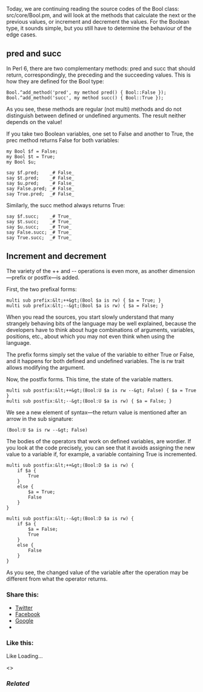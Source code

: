 Today, we are continuing reading the source codes of the Bool class: src/core/Bool.pm, and will look at the methods that calculate the next or the previous values, or increment and decrement the values. For the Boolean type, it sounds simple, but you still have to determine the behaviour of the edge cases.

## pred and succ

In Perl 6, there are two complementary methods: pred and succ that should return, correspondingly, the preceding and the succeeding values. This is how they are defined for the Bool type:

	Bool.^add_method('pred', my method pred() { Bool::False });
	Bool.^add_method('succ', my method succ() { Bool::True });

As you see, these methods are regular (not multi) methods and do not distinguish between defined or undefined arguments. The result neither depends on the value!

If you take two Boolean variables, one set to False and another to True, the prec method returns False for both variables:

	my Bool $f = False;
	my Bool $t = True;
	my Bool $u;

	say $f.pred;    _# False_
	say $t.pred;    _# False_
	say $u.pred;    _# False_
	say False.pred; _# False_
	say True.pred;  _# False_

Similarly, the succ method always returns True:

	say $f.succ;    _# True_
	say $t.succ;    _# True_
	say $u.succ;    _# True_
	say False.succ; _# True_
	say True.succ;  _# True_

## Increment and decrement

The variety of the ++ and -- operations is even more, as another dimension—prefix or postfix—is added.

First, the two prefixal forms:

	multi sub prefix:&lt;++&gt;(Bool $a is rw) { $a = True; }
	multi sub prefix:&lt;--&gt;(Bool $a is rw) { $a = False; }

When you read the sources, you start slowly understand that many strangely behaving bits of the language may be well explained, because the developers have to think about huge combinations of arguments, variables, positions, etc., about which you may not even think when using the language.

The prefix forms simply set the value of the variable to either True or False, and it happens for both defined and undefined variables. The is rw trait allows modifying the argument.

Now, the postfix forms. This time, the state of the variable matters.

	multi sub postfix:&lt;++&gt;(Bool:U $a is rw --&gt; False) { $a = True }
	multi sub postfix:&lt;--&gt;(Bool:U $a is rw) { $a = False; }

We see a new element of syntax—the return value is mentioned after an arrow in the sub signature:

	(Bool:U $a is rw --&gt; False)

The bodies of the operators that work on defined variables, are wordier. If you look at the code precisely, you can see that it avoids assigning the new value to a variable if, for example, a variable containing True is incremented.

	multi sub postfix:&lt;++&gt;(Bool:D $a is rw) {
	    if $a {
	        True
	    }
	    else {
	        $a = True;
	        False
	    }
	}

	multi sub postfix:&lt;--&gt;(Bool:D $a is rw) {
	    if $a {
	        $a = False;
	        True
	    }
	    else {
	        False
	    }
	}

As you see, the changed value of the variable after the operation may be different from what the operator returns.

### Share this:

* [Twitter][1]
* [Facebook][2]
* [Google][3]
*

### Like this:

Like Loading...

<>

### _Related_

  [1]: https://perl6.online/2017/12/25/exploring-the-bool-type-part-2/?share=twitter "Click to share on Twitter"
  [2]: https://perl6.online/2017/12/25/exploring-the-bool-type-part-2/?share=facebook "Click to share on Facebook"
  [3]: https://perl6.online/2017/12/25/exploring-the-bool-type-part-2/?share=google-plus-1 "Click to share on Google+"